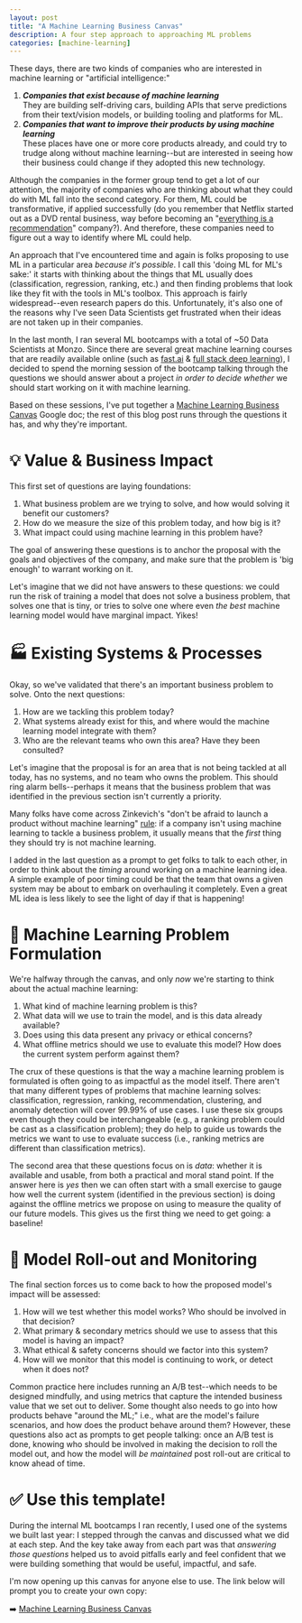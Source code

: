 ```yaml
---
layout: post
title: "A Machine Learning Business Canvas"
description: A four step approach to approaching ML problems
categories: [machine-learning]
---
```


These days, there are two kinds of companies who are interested in machine learning or "artificial intelligence:"

1. **_Companies that exist because of machine learning_**
<br />They are building self-driving cars, building APIs that serve predictions from their text/vision models, or building tooling and platforms for ML.
2. **_Companies that want to improve their products by using machine learning_** 
<br />These places have one or more core products already, and could try to trudge along without machine learning--but are interested in seeing how their business could change if they adopted this new technology.

Although the companies in the former group tend to get a lot of our attention, the majority of companies who are thinking about what they could do with ML fall into the second category. For them, ML could be transformative, if applied successfully (do you remember that Netflix started out as a DVD rental business, way before becoming an "[everything is a recommendation](https://netflixtechblog.com/netflix-recommendations-beyond-the-5-stars-part-1-55838468f429)" company?). And therefore, these companies need to figure out a way to identify where ML could help.

An approach that I've encountered time and again is folks proposing to use ML in a particular area _because it's possible_. I call this 'doing ML for ML's sake:' it starts with thinking about the things that ML usually does (classification, regression, ranking, etc.) and then finding problems that look like they fit with the tools in ML's toolbox. This approach is fairly widespread--even research papers do this. Unfortunately, it's also one of the reasons why I've seen Data Scientists get frustrated when their ideas are not taken up in their companies.

In the last month, I ran several ML bootcamps with a total of \~50 Data Scientists at Monzo. Since there are several great machine learning courses that are readily available online (such as [fast.ai](https://course.fast.ai/) & [full stack deep learning](https://fullstackdeeplearning.com/spring2021/)), I decided to spend the morning session of the bootcamp talking through the questions we should answer about a project _in order to decide whether_ we should start working on it with machine learning.

Based on these sessions, I've put together a [Machine Learning Business Canvas](https://docs.google.com/document/d/1u9LuX12vUrRE6tM_nk44vRweAhk81EM98AAxwDhU5C8/copy) Google doc; the rest of this blog post runs through the questions it has, and why they're important.

# 💡 Value & Business Impact

This first set of questions are laying foundations:
1. What business problem are we trying to solve, and how would solving it benefit our customers?
2. How do we measure the size of this problem today, and how big is it?
3. What impact could using machine learning in this problem have?

The goal of answering these questions is to anchor the proposal with the goals and objectives of the company, and make sure that the problem is 'big enough' to warrant working on it.

Let's imagine that we did not have answers to these questions: we could run the risk of training a model that does not solve a business problem, that solves one that is tiny, or tries to solve one where even _the best_ machine learning model would have marginal impact. Yikes!

# 🏭 Existing Systems & Processes

Okay, so we've validated that there's an important business problem to solve. Onto the next questions:
1. How are we tackling this problem today?
2. What systems already exist for this, and where would the machine learning model integrate with them?
3. Who are the relevant teams who own this area? Have they been consulted?

Let's imagine that the proposal is for an area that is not being tackled at all today, has no systems, and no team who owns the problem. This should ring alarm bells--perhaps it means that the business problem that was identified in the previous section isn't currently a priority.

Many folks have come across Zinkevich's "don't be afraid to launch a product without machine learning" [rule](https://developers.google.com/machine-learning/guides/rules-of-ml#before_machine_learning): if a company isn't using machine learning to tackle a business problem, it usually means that the _first_ thing they should try is not machine learning.

I added in the last question as a prompt to get folks to talk to each other, in order to think about the _timing_ around working on a machine learning idea. A simple example of poor timing could be that the team that owns a given system may be about to embark on overhauling it completely. Even a great ML idea is less likely to see the light of day if that is happening!

# 🤖 Machine Learning Problem Formulation

We're halfway through the canvas, and only _now_ we're starting to think about the actual machine learning:

1. What kind of machine learning problem is this?
2. What data will we use to train the model, and is this data already available?
3. Does using this data present any privacy or ethical concerns?
4. What offline metrics should we use to evaluate this model? How does the current system perform against them?

The crux of these questions is that the way a machine learning problem is formulated is often going to as impactful as the model itself. There aren't that many different types of problems that machine learning solves: classification, regression, ranking, recommendation, clustering, and anomaly detection will cover 99.99% of use cases. I use these six groups even though they could be interchangeable (e.g., a ranking problem could be cast as a classification problem); they do help to guide us towards the metrics we want to use to evaluate success (i.e., ranking metrics are different than classification metrics).

The second area that these questions focus on is _data_: whether it is available and usable, from both a practical and moral stand point. If the answer here is _yes_ then we can often start with a small exercise to gauge how well the current system (identified in the previous section) is doing against the offline metrics we propose on using to measure the quality of our future models. This gives us the first thing we need to get going: a baseline!

# 🚢 Model Roll-out and Monitoring

The final section forces us to come back to how the proposed model's impact will be assessed:

1. How will we test whether this model works? Who should be involved in that decision?
2. What primary & secondary metrics should we use to assess that this model is having an impact?
3. What ethical & safety concerns should we factor into this system?
4. How will we monitor that this model is continuing to work, or detect when it does not?

Common practice here includes running an A/B test--which needs to be designed mindfully, and using metrics that capture the intended business value that we set out to deliver. Some thought also needs to go into how products behave "around the ML;" i.e., what are the model's failure scenarios, and how does the product behave around them? However, these questions also act as prompts to get people talking: once an A/B test is done, knowing who should be involved in making the decision to roll the model out, and how the model will _be maintained_ post roll-out are critical to know ahead of time.

# ✅ Use this template!

During the internal ML bootcamps I ran recently, I used one of the systems we built last year: I stepped through the canvas and discussed what we did at each step. And the key take away from each part was that _answering those questions_ helped us to avoid pitfalls early and feel confident that we were building something that would be useful, impactful, and safe.

I'm now opening up this canvas for anyone else to use. The link below will prompt you to create your own copy:

➡️ [Machine Learning Business Canvas](https://docs.google.com/document/d/1u9LuX12vUrRE6tM_nk44vRweAhk81EM98AAxwDhU5C8/copy) 
